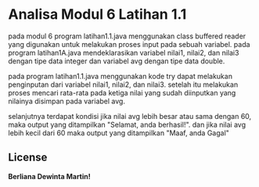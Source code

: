 # Analisa Modul 6 Latihan 1.1
pada modul 6 program latihan1.1.java menggunakan class buffered reader yang digunakan untuk melakukan proses input pada sebuah variabel. pada program latihan1A.java mendeklarasikan variabel nilai1, nilai2, dan nilai3 dengan tipe data integer dan variabel avg dengan tipe data double.

pada program latihan1.1.java menggunakan kode try dapat melakukan penginputan dari variabel nilai1, nilai2, dan nilai3. setelah itu melakukan proses mencari rata-rata pada ketiga nilai yang sudah diinputkan yang nilainya disimpan pada variabel avg.

selanjutnya terdapat kondisi jika nilai avg lebih besar atau sama dengan 60, maka output yang ditampilkan "Selamat, anda berhasil!". dan jika nilai avg lebih kecil dari 60 maka output yang ditampilkan "Maaf, anda Gagal"

## License

**Berliana Dewinta Martin!**

